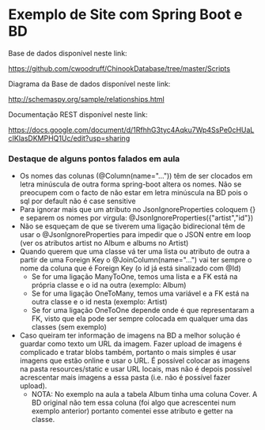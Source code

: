 # Exemplo de Site com Spring Boot e BD

Base de dados disponível neste link:

https://github.com/cwoodruff/ChinookDatabase/tree/master/Scripts

Diagrama da Base de dados disponível neste link:

http://schemaspy.org/sample/relationships.html

Documentação REST disponível neste link:

https://docs.google.com/document/d/1RfhhG3tyc4Aqku7Wp4SsPe0cHUaLcIKlasDKMPHQ1Uc/edit?usp=sharing

### Destaque de alguns pontos falados em aula

- Os nomes das colunas (@Column(name="...")) têm de ser clocados em letra minúscula de outra forma spring-boot altera os nomes. Não se preocupem com o facto de não estar em letra minúscula na BD pois o sql por default não é case sensitive 
- Para ignorar mais que um atributo no JsonIgnoreProperties coloquem {} e separem os nomes por virgula: @JsonIgnoreProperties({"artist","id"})
- Não se esqueçam de que se tiverem uma ligação bidirecional têm de usar o @JsonIgnoreProperties para impedir que o JSON entre em loop (ver os atributos artist no Album e albums no Artist)
- Quando querem que uma classe vá ter uma lista ou atributo de outra a partir de uma Foreign Key o @JoinColumn(name="...") vai ter sempre o nome da coluna que é Foreign Key (o id já está sinalizado com @Id)
  - Se for uma ligação ManyToOne, temos uma lista e a FK está na própria classe e o id na outra (exemplo: Album)
  - Se for uma ligação OneToMany, temos uma variável e a FK está na outra classe e o id nesta (exemplo: Artist)
  - Se for uma ligação OneToOne depende onde é que representaram a FK, visto que ela pode ser sempre colocada em qualquer uma das classes (sem exemplo)
- Caso queiram ter informação de imagens na BD a melhor solução é guardar como texto um URL da imagem. Fazer upload de imagens é complicado e tratar blobs também, portanto o mais simples é usar imagens que estão online e usar o URL. É possível colocar as imagens na pasta resources/static e usar URL locais, mas não é depois possível acrescentar mais imagens a essa pasta (i.e. não é possível fazer upload).
  - NOTA: No exemplo na aula a tabela Album tinha uma coluna Cover. A BD original não tem essa coluna (foi algo que acrescentei num exemplo anterior) portanto comentei esse atributo e getter na classe. 
